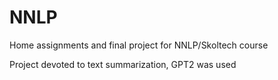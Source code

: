 # NNLP
Home assignments and final project for NNLP/Skoltech course

Project devoted to text summarization, GPT2 was used
